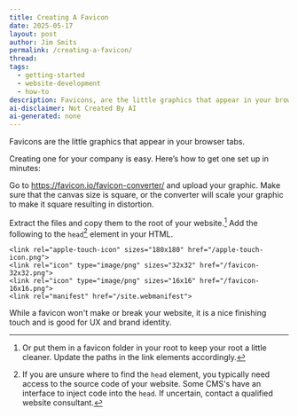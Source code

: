 ```yaml
---
title: Creating A Favicon
date: 2025-05-17
layout: post
author: Jim Smits
permalink: /creating-a-favicon/
thread: 
tags:
  - getting-started
  - website-development
  - how-to
description: Favicons, are the little graphics that appear in your browser tabs. Creating one for your company is easy.
ai-disclaimer: Not Created By AI
ai-generated: none
---
```

Favicons are the little graphics that appear in your browser tabs.

Creating one for your company is easy. Here’s how to get one set up in minutes:

Go to https://favicon.io/favicon-converter/ and upload your graphic.  Make sure that the canvas size is square, or the converter will scale your graphic to make it square resulting in distortion.

Extract the files and copy them to the root of your website.[^1]  Add the following to the `head`[^2] element in your HTML.

```
<link rel="apple-touch-icon" sizes="180x180" href="/apple-touch-icon.png">
<link rel="icon" type="image/png" sizes="32x32" href="/favicon-32x32.png">
<link rel="icon" type="image/png" sizes="16x16" href="/favicon-16x16.png">
<link rel="manifest" href="/site.webmanifest">
```

While a favicon won't make or break your website, it is a nice finishing touch and is good for UX and brand identity.

[^1]: Or put them in a favicon folder in your root to keep your root a little cleaner.  Update the paths in the link elements accordingly.

[^2]: If you are unsure where to find the `head` element, you typically need access to the source code of your website. Some CMS's have an interface to inject code into the `head`. If uncertain, contact a qualified website consultant. 